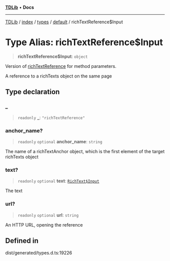 [**TDLib**](../../../../../../README.md) • **Docs**

***

[TDLib](../../../../../../modules.md) / [index](../../../../../README.md) / [types](../../../README.md) / [default](../README.md) / richTextReference$Input

# Type Alias: richTextReference$Input

> **richTextReference$Input**: `object`

Version of [richTextReference](richTextReference.md) for method parameters.

A reference to a richTexts object on the same page

## Type declaration

### \_

> `readonly` **\_**: `"richTextReference"`

### anchor\_name?

> `readonly` `optional` **anchor\_name**: `string`

The name of a richTextAnchor object, which is the first element of the target richTexts object

### text?

> `readonly` `optional` **text**: [`RichText$Input`](RichText$Input.md)

The text

### url?

> `readonly` `optional` **url**: `string`

An HTTP URL, opening the reference

## Defined in

dist/generated/types.d.ts:19226
